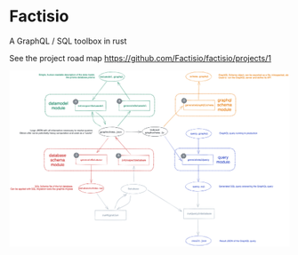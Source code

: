 # Factisio

A GraphQL / SQL toolbox in rust

See the project road map https://github.com/Factisio/factisio/projects/1

![Overview](./overview.png)